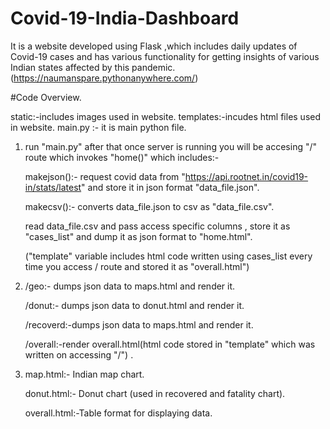 # Covid-19-India-Dashboard
It is a website developed using Flask ,which includes daily updates of Covid-19 cases and has various functionality for getting insights of various Indian states affected by this pandemic.(https://naumanspare.pythonanywhere.com/)

#Code Overview.

  static:-includes images used in website.
  templates:-incudes html files used in website.
  main.py :- it is main python file.


1.  run "main.py" after that once server is running you will be accesing "/" route which invokes "home()" which includes:-

    makejson():- request covid data from "https://api.rootnet.in/covid19-in/stats/latest" and store it in json format "data_file.json".
    
    makecsv():- converts data_file.json  to csv  as "data_file.csv".

    read data_file.csv and pass access specific columns , store it as "cases_list" and dump it as json format to "home.html". 

    ("template" variable includes html code written using cases_list every time you access / route and stored it as "overall.html")


2. /geo:- dumps json data to maps.html and render it.

   /donut:- dumps json data to donut.html and render it.
   
   /recoverd:-dumps json data to maps.html and render it.
   
   /overall:-render overall.html(html code stored in "template" which was written on accessing "/") .
   
   
 3. map.html:- Indian map chart.
 
    donut.html:- Donut chart (used in recovered and  fatality chart).
    
    overall.html:-Table format for displaying data. 
